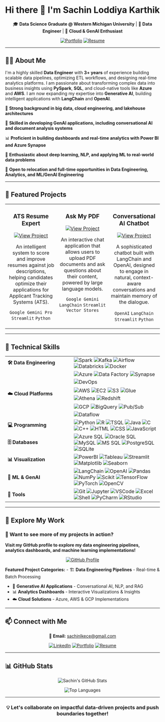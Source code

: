 # Hi there 👋 I'm Sachin Loddiya Karthik

<div align="center">

🎓 **Data Science Graduate @ Western Michigan University** | 💼 **Data Engineer** | 🚀 **Cloud & GenAI Enthusiast**

[![Portfolio](https://img.shields.io/badge/🌍_Portfolio-Visit-orange?style=for-the-badge)](https://sachinloddiyakarthik.github.io/Portfolio-SLK)
[![Resume](https://img.shields.io/badge/Resume-Download-4285F4?style=for-the-badge&logo=googledocs&logoColor=white)](https://raw.githubusercontent.com/SachinLoddiyaKarthik/Portfolio-SLK/main/assets/Sachin_Resume.pdf)

</div>

---

## 👨‍💻 About Me

I'm a highly skilled **Data Engineer** with **3+ years** of experience building scalable data pipelines, optimizing ETL workflows, and designing real-time analytics platforms. I am passionate about transforming complex data into business insights using **PySpark**, **SQL**, and cloud-native tools like **Azure** and **AWS**. I am now expanding my expertise into **Generative AI**, building intelligent applications with **LangChain** and **OpenAI**.

🔧 **Strong background in big data, cloud engineering, and lakehouse architectures**

🤖 **Skilled in developing GenAI applications, including conversational AI and document analysis systems**

📊 **Proficient in building dashboards and real-time analytics with Power BI and Azure Synapse**

🧠 **Enthusiastic about deep learning, NLP, and applying ML to real-world data problems**

📍 **Open to relocation and full-time opportunities in Data Engineering, Analytics, and ML/GenAI Engineering**

---

## 🚀 Featured Projects

<table>
  <tr>
    <td width="33%" valign="top">
      <h3 align="center">ATS Resume Expert</h3>
      <div align="center">
        <a href="https://github.com/SachinLoddiyaKarthik/ATS-Resume-Expert-System">
          <img src="https://img.shields.io/badge/Project-View-blue?style=for-the-badge&logo=github" alt="View Project"/>
        </a>
      </div>
      <p align="center">
        An intelligent system to score and improve resumes against job descriptions, helping candidates optimize their applications for Applicant Tracking Systems (ATS).
      </p>
      <p align="center">
        <code>Google Gemini Pro</code> <code>Streamlit</code> <code>Python</code>
      </p>
    </td>
    <td width="33%" valign="top">
      <h3 align="center">Ask My PDF</h3>
      <div align="center">
        <a href="https://github.com/SachinLoddiyaKarthik/Ask-My-PDF">
          <img src="https://img.shields.io/badge/Project-View-blue?style=for-the-badge&logo=github" alt="View Project"/>
        </a>
      </div>
      <p align="center">
        An interactive chat application that allows users to upload PDF documents and ask questions about their content, powered by large language models.
      </p>
      <p align="center">
        <code>Google Gemini</code> <code>LangChain</code> <code>Streamlit</code> <code>Vector Stores</code>
      </p>
    </td>
    <td width="33%" valign="top">
      <h3 align="center">Conversational AI Chatbot</h3>
      <div align="center">
        <a href="https://github.com/SachinLoddiyaKarthik/Conversational-AI-Chatbot-with-Langchain-and-OpenAI">
          <img src="https://img.shields.io/badge/Project-View-blue?style=for-the-badge&logo=github" alt="View Project"/>
        </a>
      </div>
      <p align="center">
        A sophisticated chatbot built with LangChain and OpenAI, designed to engage in natural, context-aware conversations and maintain memory of the dialogue.
      </p>
      <p align="center">
        <code>OpenAI</code> <code>LangChain</code> <code>Streamlit</code> <code>Python</code>
      </p>
    </td>
  </tr>
</table>

---

## 🚀 Technical Skills

<table>
  <tr>
    <td width="200"><strong>🛠️ Data Engineering</strong></td>
    <td>
      <img src="https://img.shields.io/badge/Apache_Spark-E25A1C?style=flat-square&logo=apachespark&logoColor=white" alt="Spark"/>
      <img src="https://img.shields.io/badge/Apache_Kafka-231F20?style=flat-square&logo=apachekafka&logoColor=white" alt="Kafka"/>
      <img src="https://img.shields.io/badge/Apache_Airflow-017CEE?style=flat-square&logo=apacheairflow&logoColor=white" alt="Airflow"/>
      <img src="https://img.shields.io/badge/Databricks-E34A86?style=flat-square&logo=databricks&logoColor=white" alt="Databricks"/>
      <img src="https://img.shields.io/badge/Docker-2496ED?style=flat-square&logo=docker&logoColor=white" alt="Docker"/>
    </td>
  </tr>
  
<tr>
  <td><strong>☁️ Cloud Platforms</strong></td>
  <td>
    <div style="display: flex; flex-direction: column; gap: 8px;">
      <div style="display: flex; flex-wrap: wrap; gap: 5px;">
        <img src="https://img.shields.io/badge/Azure-0078D4?style=flat-square&logo=microsoftazure&logoColor=white" alt="Azure" />
        <img src="https://img.shields.io/badge/Data_Factory-0078D4?style=flat-square&logo=microsoftazure&logoColor=white" alt="Data Factory" />
        <img src="https://img.shields.io/badge/Synapse-0078D4?style=flat-square&logo=microsoftazure&logoColor=white" alt="Synapse" />
        <img src="https://img.shields.io/badge/DevOps-0078D4?style=flat-square&logo=azuredevops&logoColor=white" alt="DevOps" />
      </div>
      <div style="display: flex; flex-wrap: wrap; gap: 5px;">
        <img src="https://img.shields.io/badge/AWS-232F3E?style=flat-square&logo=amazonaws&logoColor=white" alt="AWS" />
        <img src="https://img.shields.io/badge/EC2-FF9900?style=flat-square&logo=amazonaws&logoColor=white" alt="EC2" />
        <img src="https://img.shields.io/badge/S3-569A31?style=flat-square&logo=amazons3&logoColor=white" alt="S3" />
        <img src="https://img.shields.io/badge/Glue-F58536?style=flat-square&logo=amazonaws&logoColor=white" alt="Glue" />
        <img src="https://img.shields.io/badge/Athena-232F3E?style=flat-square&logo=amazonaws&logoColor=white" alt="Athena" />
        <img src="https://img.shields.io/badge/Redshift-8C1C13?style=flat-square&logo=amazonredshift&logoColor=white" alt="Redshift" />
      </div>
      <div style="display: flex; flex-wrap: wrap; gap: 5px;">
        <img src="https://img.shields.io/badge/GCP-4285F4?style=flat-square&logo=googlecloud&logoColor=white" alt="GCP" />
        <img src="https://img.shields.io/badge/BigQuery-669DF6?style=flat-square&logo=googlecloud&logoColor=white" alt="BigQuery" />
        <img src="https://img.shields.io/badge/Pub%2FSub-34A853?style=flat-square&logo=googlecloud&logoColor=white" alt="Pub/Sub" />
        <img src="https://img.shields.io/badge/Dataflow-FF6D01?style=flat-square&logo=googlecloud&logoColor=white" alt="Dataflow" />
      </div>
    </div>
  </td>
</tr>

  <tr>
    <td><strong>💻 Programming</strong></td>
    <td>
      <img src="https://img.shields.io/badge/Python-3776AB?style=flat-square&logo=python&logoColor=white" alt="Python"/>
      <img src="https://img.shields.io/badge/R-276DC3?style=flat-square&logo=r&logoColor=white" alt="R"/>
      <img src="https://img.shields.io/badge/T--SQL-CC2927?style=flat-square&logo=microsoftsqlserver&logoColor=white" alt="TSQL"/>
      <img src="https://img.shields.io/badge/Java-007396?style=flat-square&logo=java&logoColor=white" alt="Java"/>
      <img src="https://img.shields.io/badge/C-00599C?style=flat-square&logo=c&logoColor=white" alt="C"/>
      <img src="https://img.shields.io/badge/C++-00599C?style=flat-square&logo=c%2B%2B&logoColor=white" alt="C++"/>
      <img src="https://img.shields.io/badge/HTML-E34F26?style=flat-square&logo=html5&logoColor=white" alt="HTML"/>
      <img src="https://img.shields.io/badge/CSS-1572B6?style=flat-square&logo=css3&logoColor=white" alt="CSS"/>
      <img src="https://img.shields.io/badge/JavaScript-F7DF1E?style=flat-square&logo=javascript&logoColor=black" alt="JavaScript"/>
    </td>
  </tr>

  <tr>
    <td><strong>🗄️ Databases</strong></td>
    <td>
      <img src="https://img.shields.io/badge/Azure_SQL-0078D4?style=flat-square&logo=microsoftsqlserver&logoColor=white" alt="Azure SQL"/>
      <img src="https://img.shields.io/badge/Oracle_SQL-F80000?style=flat-square&logo=oracle&logoColor=white" alt="Oracle SQL"/>
      <img src="https://img.shields.io/badge/MySQL-4479A1?style=flat-square&logo=mysql&logoColor=white" alt="MySQL"/>
      <img src="https://img.shields.io/badge/MS_SQL_Server-CC2927?style=flat-square&logo=microsoftsqlserver&logoColor=white" alt="MS SQL"/>
      <img src="https://img.shields.io/badge/PostgreSQL-336791?style=flat-square&logo=postgresql&logoColor=white" alt="PostgreSQL"/>
      <img src="https://img.shields.io/badge/SQLite-003B57?style=flat-square&logo=sqlite&logoColor=white" alt="SQLite"/>
    </td>
  </tr>

  <tr>
    <td><strong>📊 Visualization</strong></td>
    <td>
      <img src="https://img.shields.io/badge/Power_BI-F2C811?style=flat-square&logo=powerbi&logoColor=black" alt="PowerBI"/>
      <img src="https://img.shields.io/badge/Tableau-E97627?style=flat-square&logo=tableau&logoColor=white" alt="Tableau"/>
      <img src="https://img.shields.io/badge/Streamlit-FF4B4B?style=flat-square&logo=streamlit&logoColor=white" alt="Streamlit"/>
      <img src="https://img.shields.io/badge/Matplotlib-11557C?style=flat-square&logo=python&logoColor=white" alt="Matplotlib"/>
      <img src="https://img.shields.io/badge/Seaborn-5C8DBC?style=flat-square" alt="Seaborn"/>
    </td>
  </tr>

  <tr>
    <td><strong>🧠 ML & GenAI</strong></td>
    <td>
      <img src="https://img.shields.io/badge/LangChain-8A2BE2?style=flat-square&logo=LangChain&logoColor=white" alt="LangChain"/>
      <img src="https://img.shields.io/badge/OpenAI-412991?style=flat-square&logo=openai&logoColor=white" alt="OpenAI"/>
      <img src="https://img.shields.io/badge/Pandas-150458?style=flat-square&logo=pandas&logoColor=white" alt="Pandas"/>
      <img src="https://img.shields.io/badge/NumPy-013243?style=flat-square&logo=numpy&logoColor=white" alt="NumPy"/>
      <img src="https://img.shields.io/badge/Scikit_Learn-F7931E?style=flat-square&logo=scikitlearn&logoColor=white" alt="Scikit"/>
      <img src="https://img.shields.io/badge/TensorFlow-FF6F00?style=flat-square&logo=tensorflow&logoColor=white" alt="TensorFlow"/>
      <img src="https://img.shields.io/badge/PyTorch-EE4C2C?style=flat-square&logo=pytorch&logoColor=white" alt="PyTorch"/>
      <img src="https://img.shields.io/badge/OpenCV-5C3EE8?style=flat-square&logo=opencv&logoColor=white" alt="OpenCV"/>
    </td>
  </tr>

  <tr>
    <td><strong>🧰 Tools</strong></td>
    <td>
      <img src="https://img.shields.io/badge/Git-F05032?style=flat-square&logo=git&logoColor=white" alt="Git"/>
      <img src="https://img.shields.io/badge/Jupyter-F37626?style=flat-square&logo=jupyter&logoColor=white" alt="Jupyter"/>
      <img src="https://img.shields.io/badge/VSCode-007ACC?style=flat-square&logo=visualstudiocode&logoColor=white" alt="VSCode"/>
      <img src="https://img.shields.io/badge/Excel-217346?style=flat-square&logo=microsoftexcel&logoColor=white" alt="Excel"/>
      <img src="https://img.shields.io/badge/Shell_Scripting-4EAA25?style=flat-square&logo=gnubash&logoColor=white" alt="Shell"/>
      <img src="https://img.shields.io/badge/PyCharm-000000?style=flat-square&logo=pycharm&logoColor=white" alt="PyCharm"/>
      <img src="https://img.shields.io/badge/RStudio-75AADB?style=flat-square&logo=rstudio&logoColor=white" alt="RStudio"/>
    </td>
  </tr>
</table>

---

## 🚀 Explore My Work

### 💼 Want to see more of my projects in action?

**Visit my GitHub profile to explore my data engineering pipelines, analytics dashboards, and machine learning implementations!**

<div align="center">
  <a href="https://github.com/SachinLoddiyaKarthik">
    <img src="https://img.shields.io/badge/VISIT_MY_GITHUB-Explore_Projects-181717?style=for-the-badge&logo=github&logoColor=white&labelColor=181717" alt="GitHub Profile">
  </a>
</div>

**Featured Project Categories:** - 🏗️ **Data Engineering Pipelines** - Real-time & Batch Processing  
- 🤖 **Generative AI Applications** - Conversational AI, NLP, and RAG
- 📊 **Analytics Dashboards** - Interactive Visualizations & Insights  
- ☁️ **Cloud Solutions** - Azure, AWS & GCP Implementations  

---

## 📫 Connect with Me

<div align="center">

📧 **Email:** [sachinlkece@gmail.com](mailto:sachinlkece@gmail.com)

[![LinkedIn](https://img.shields.io/badge/LinkedIn-Connect-0077B5?style=for-the-badge&logo=linkedin&logoColor=white)](https://www.linkedin.com/in/sachin-lk/)
[![Portfolio](https://img.shields.io/badge/Portfolio-Visit-FF7139?style=for-the-badge&logo=github&logoColor=white)](https://sachinloddiyakarthik.github.io/Portfolio-SLK/)
[![Resume](https://img.shields.io/badge/Resume-Download-4285F4?style=for-the-badge&logo=googledocs&logoColor=white)](https://raw.githubusercontent.com/SachinLoddiyaKarthik/Portfolio-SLK/main/assets/Sachin_Resume.pdf)

</div>

---

## 📊 GitHub Stats

<div align="center">

![Sachin's GitHub Stats](https://github-readme-stats.vercel.app/api?username=SachinLoddiyaKarthik&show_icons=true&theme=radical&hide_border=true&bg_color=0D1117)

![Top Languages](https://github-readme-stats.vercel.app/api/top-langs/?username=SachinLoddiyaKarthik&layout=compact&theme=radical&hide_border=true&bg_color=0D1117)

</div>

---

<div align="center">

### 💡 Let's collaborate on impactful data-driven projects and push boundaries together!

</div>

